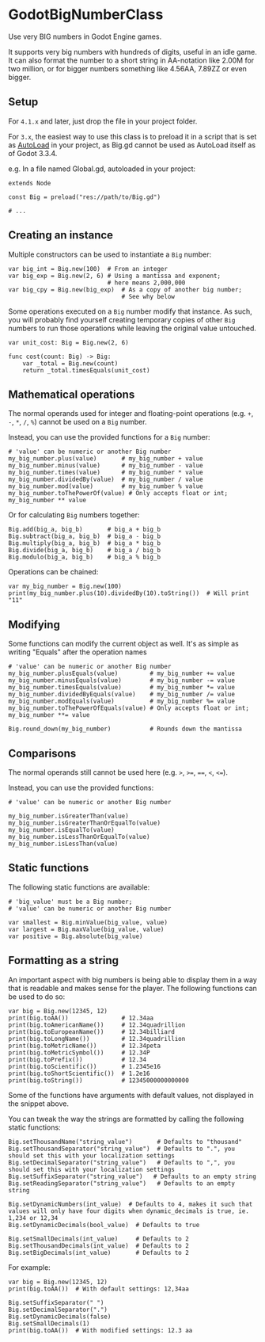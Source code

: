 # GodotBigNumberClass

Use very BIG numbers in Godot Engine games.

It supports very big numbers with hundreds of digits, useful in an idle game. It can also format the number to a short string in AA-notation like 2.00M for two million, or for bigger numbers something like 4.56AA, 7.89ZZ or even bigger.

## Setup

For `4.1.x` and later, just drop the file in your project folder.

For `3.x`, the easiest way to use this class is to preload it in a script that is set as [AutoLoad](https://docs.godotengine.org/en/stable/getting_started/step_by_step/singletons_autoload.html) in your project, as Big.gd cannot be used as AutoLoad itself as of Godot 3.3.4.

e.g. In a file named Global.gd, autoloaded in your project:

```GDScript
extends Node

const Big = preload("res://path/to/Big.gd")

# ...
```

## Creating an instance

Multiple constructors can be used to instantiate a `Big` number:

```GDScript
var big_int = Big.new(100)  # From an integer
var big_exp = Big.new(2, 6) # Using a mantissa and exponent;
                            # here means 2,000,000
var big_cpy = Big.new(big_exp)  # As a copy of another big number;
                                # See why below
```

Some operations executed on a `Big` number modify that instance. As such, you will probably find yourself creating temporary copies of other `Big` numbers to run those operations while leaving the original value untouched.

```GDScript
var unit_cost: Big = Big.new(2, 6)

func cost(count: Big) -> Big:
    var _total = Big.new(count)
    return _total.timesEquals(unit_cost)
```

## Mathematical operations

The normal operands used for integer and floating-point operations (e.g. `+`, `-`, `*`, `/`, `%`) cannot be used on a `Big` number.

Instead, you can use the provided functions for a `Big` number:

```GDScript
# 'value' can be numeric or another Big number
my_big_number.plus(value)       # my_big_number + value
my_big_number.minus(value)      # my_big_number - value
my_big_number.times(value)      # my_big_number * value
my_big_number.dividedBy(value)  # my_big_number / value
my_big_number.mod(value)        # my_big_number % value
my_big_number.toThePowerOf(value) # Only accepts float or int; my_big_number ** value
```

Or for calculating `Big` numbers together:

```GDScript
Big.add(big_a, big_b)       # big_a + big_b
Big.subtract(big_a, big_b)  # big_a - big_b
Big.multiply(big_a, big_b)  # big_a * big_b
Big.divide(big_a, big_b)    # big_a / big_b
Big.modulo(big_a, big_b)    # big_a % big_b
```

Operations can be chained:

```GDScript
var my_big_number = Big.new(100)
print(my_big_number.plus(10).dividedBy(10).toString())  # Will print "11"
```

## Modifying

Some functions can modify the current object as well. It's as simple as writing "Equals" after the operation names

```GDScript
# 'value' can be numeric or another Big number
my_big_number.plusEquals(value)         # my_big_number += value
my_big_number.minusEquals(value)        # my_big_number -= value
my_big_number.timesEquals(value)        # my_big_number *= value
my_big_number.dividedByEquals(value)    # my_big_number /= value
my_big_number.modEquals(value)          # my_big_number %= value
my_big_number.toThePowerOfEquals(value) # Only accepts float or int; my_big_number **= value

Big.round_down(my_big_number)           # Rounds down the mantissa
```

## Comparisons

The normal operands still cannot be used here (e.g. `>`, `>=`, `==`, `<`, `<=`).

Instead, you can use the provided functions:

```GDScript
# 'value' can be numeric or another Big number

my_big_number.isGreaterThan(value)
my_big_number.isGreaterThanOrEqualTo(value)
my_big_number.isEqualTo(value)
my_big_number.isLessThanOrEqualTo(value)
my_big_number.isLessThan(value)
```

## Static functions

The following static functions are available:

```GDScript
# 'big_value' must be a Big number;
# 'value' can be numeric or another Big number

var smallest = Big.minValue(big_value, value)
var largest = Big.maxValue(big_value, value)
var positive = Big.absolute(big_value)
```

## Formatting as a string

An important aspect with big numbers is being able to display them in a way that is readable and makes sense for the player. The following functions can be used to do so:

```GDScript
var big = Big.new(12345, 12)
print(big.toAA())               # 12.34aa
print(big.toAmericanName())     # 12.34quadrillion
print(big.toEuropeanName())     # 12.34billiard
print(big.toLongName())         # 12.34quadrillion
print(big.toMetricName())       # 12.34peta
print(big.toMetricSymbol())     # 12.34P
print(big.toPrefix())           # 12.34
print(big.toScientific())       # 1.2345e16
print(big.toShortScientific())  # 1.2e16
print(big.toString())           # 12345000000000000
```

Some of the functions have arguments with default values, not displayed in the snippet above.

You can tweak the way the strings are formatted by calling the following static functions:

```GDScript
Big.setThousandName("string_value")       # Defaults to "thousand"
Big.setThousandSeparator("string_value")  # Defaults to ".", you should set this with your localization settings
Big.setDecimalSeparator("string_value")   # Defaults to ",", you should set this with your localization settings
Big.setSuffixSeparator("string_value")   # Defaults to an empty string
Big.setReadingSeparator("string_value")   # Defaults to an empty string

Big.setDynamicNumbers(int_value)  # Defaults to 4, makes it such that values will only have four digits when dynamic_decimals is true, ie. 1,234 or 12,34
Big.setDynamicDecimals(bool_value)  # Defaults to true

Big.setSmallDecimals(int_value)     # Defaults to 2
Big.setThousandDecimals(int_value)  # Defaults to 2
Big.setBigDecimals(int_value)       # Defaults to 2
```

For example:

```GDScript
var big = Big.new(12345, 12)
print(big.toAA())  # With default settings: 12,34aa

Big.setSuffixSeparator(" ")
Big.setDecimalSeparator(".")
Big.setDynamicDecimals(false)
Big.setSmallDecimals(1)
print(big.toAA())  # With modified settings: 12.3 aa
```
